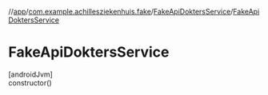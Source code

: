 //[app](../../../index.md)/[com.example.achillesziekenhuis.fake](../index.md)/[FakeApiDoktersService](index.md)/[FakeApiDoktersService](-fake-api-dokters-service.md)

# FakeApiDoktersService

[androidJvm]\
constructor()
